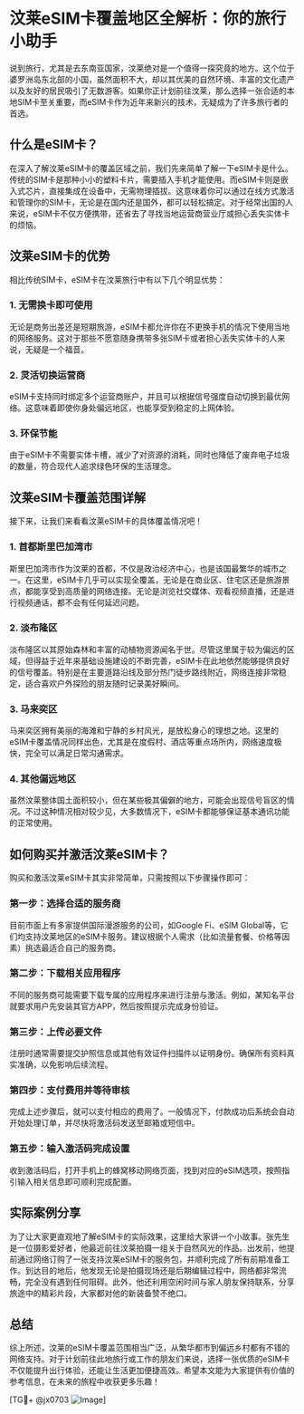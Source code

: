 # 汶莱eSIM卡覆盖地区全解析：你的旅行小助手

说到旅行，尤其是去东南亚国家，汶莱绝对是一个值得一探究竟的地方。这个位于婆罗洲岛东北部的小国，虽然面积不大，却以其优美的自然环境、丰富的文化遗产以及友好的居民吸引了无数游客。如果你正计划前往汶莱，那么选择一张合适的本地SIM卡至关重要，而eSIM卡作为近年来新兴的技术，无疑成为了许多旅行者的首选。

## 什么是eSIM卡？

在深入了解汶莱eSIM卡的覆盖区域之前，我们先来简单了解一下eSIM卡是什么。传统的SIM卡是那种小小的塑料卡片，需要插入手机才能使用。而eSIM卡则是嵌入式芯片，直接集成在设备中，无需物理插拔。这意味着你可以通过在线方式激活和管理你的SIM卡，无论是在国内还是国外，都可以轻松搞定。对于经常出国的人来说，eSIM卡不仅方便携带，还省去了寻找当地运营商营业厅或担心丢失实体卡的烦恼。

## 汶莱eSIM卡的优势

相比传统SIM卡，eSIM卡在汶莱旅行中有以下几个明显优势：

### 1. **无需换卡即可使用**
   无论是商务出差还是短期旅游，eSIM卡都允许你在不更换手机的情况下使用当地的网络服务。这对于那些不愿意随身携带多张SIM卡或者担心丢失实体卡的人来说，无疑是一个福音。

### 2. **灵活切换运营商**
   eSIM卡支持同时绑定多个运营商账户，并且可以根据信号强度自动切换到最优网络。这意味着即使你身处偏远地区，也能享受到稳定的上网体验。

### 3. **环保节能**
   由于eSIM卡不需要实体卡槽，减少了对资源的消耗，同时也降低了废弃电子垃圾的数量，符合现代人追求绿色环保的生活理念。

## 汶莱eSIM卡覆盖范围详解

接下来，让我们来看看汶莱eSIM卡的具体覆盖情况吧！

### 1. **首都斯里巴加湾市**
   斯里巴加湾市作为汶莱的首都，不仅是政治经济中心，也是该国最繁华的城市之一。在这里，eSIM卡几乎可以实现全覆盖，无论是在商业区、住宅区还是旅游景点，都能享受到高质量的网络连接。无论是浏览社交媒体、观看视频直播，还是进行视频通话，都不会有任何延迟问题。

### 2. **淡布隆区**
   淡布隆区以其原始森林和丰富的动植物资源闻名于世。尽管这里属于较为偏远的区域，但得益于近年来基础设施建设的不断完善，eSIM卡在此地依然能够提供良好的信号覆盖。特别是在主要道路沿线及部分热门徒步路线附近，网络连接非常稳定，适合喜欢户外探险的朋友随时记录美好瞬间。

### 3. **马来奕区**
   马来奕区拥有美丽的海滩和宁静的乡村风光，是放松身心的理想之地。这里的eSIM卡覆盖情况同样出色，尤其是在度假村、酒店等重点场所内，网络速度极快，完全可以满足日常沟通需求。

### 4. **其他偏远地区**
   虽然汶莱整体国土面积较小，但在某些极其偏僻的地方，可能会出现信号盲区的情况。不过这种情况相对较少见，大多数情况下，eSIM卡都能够保证基本通讯功能的正常使用。

## 如何购买并激活汶莱eSIM卡？

购买和激活汶莱eSIM卡其实非常简单，只需按照以下步骤操作即可：

### 第一步：选择合适的服务商
   目前市面上有多家提供国际漫游服务的公司，如Google Fi、eSIM Global等，它们均支持汶莱地区的eSIM卡服务。建议根据个人需求（比如流量套餐、价格等因素）挑选最适合自己的服务商。

### 第二步：下载相关应用程序
   不同的服务商可能需要下载专属的应用程序来进行注册与激活。例如，某知名平台就要求用户先安装其官方APP，然后按照提示完成身份验证。

### 第三步：上传必要文件
   注册时通常需要提交护照信息或其他有效证件扫描件以证明身份。确保所有资料真实准确，以免影响后续流程。

### 第四步：支付费用并等待审核
   完成上述步骤后，就可以支付相应的费用了。一般情况下，付款成功后系统会自动开始处理订单，并尽快将激活码发送至邮箱或短信中。

### 第五步：输入激活码完成设置
   收到激活码后，打开手机上的蜂窝移动网络页面，找到对应的eSIM选项，按照指引输入相关信息即可顺利完成配置。

## 实际案例分享

为了让大家更直观地了解eSIM卡的实际效果，这里给大家讲一个小故事。张先生是一位摄影爱好者，他最近前往汶莱拍摄一组关于自然风光的作品。出发前，他提前通过网络订购了一张支持汶莱eSIM卡的服务包，并顺利完成了所有前期准备工作。到达目的地后，他发现无论是拍摄现场还是后期编辑过程中，网络都非常流畅，完全没有遇到任何阻碍。此外，他还利用空闲时间与家人朋友保持联系，分享旅途中的精彩片段，大家都对他的新装备赞不绝口。

## 总结

综上所述，汶莱的eSIM卡覆盖范围相当广泛，从繁华都市到偏远乡村都有不错的网络支持。对于计划前往此地旅行或工作的朋友们来说，选择一张优质的eSIM卡不仅能提升出行体验，还能让生活更加便捷高效。希望本文能为大家提供有价值的参考信息，在未来的旅程中收获更多乐趣！

[TG💪+ @jx0703 ![Image](https://github.com/user-attachments/assets/dbca1d08-cadb-493c-b0ec-ad6f7a83f270)]